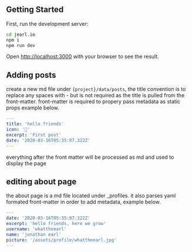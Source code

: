 ## Getting Started
First, run the development server:

```bash
cd jearl.io
npm i
npm run dev
```

Open [http://localhost:3000](http://localhost:3000) with your browser to see the result.

## Adding posts
create a new md file under `{project}/data/posts`, the title convention is to replace any spaces with - but is not required as the title is pulled from the front-matter. front-matter is required to propery pass metadata as static props example below.
 
```yml
---
title: 'hello friends'
icon: '👋'
excerpt: 'First post'
date: '2020-03-16T05:35:07.322Z'
---
```

everything after the front matter will be processed as md and used to display the page

## editing about page
the about page is a md file located under _profiles. it also parses yaml formated front-matter in order to add metadata, example below.

```yml
---
date: '2020-03-16T05:35:07.322Z'
excerpt: 'hello friends, here we grow'
username: 'whattheearl'
name: 'jonathan earl'
picture: '/assets/profile/whattheearl.jpg'
---
```